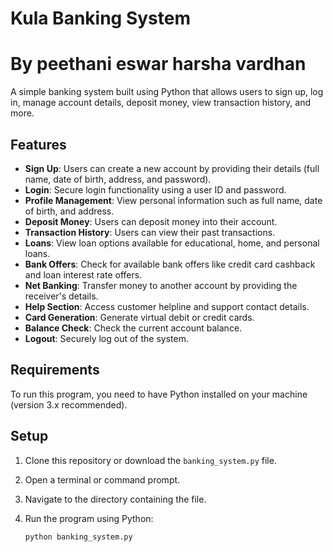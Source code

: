 # Kula Banking System
# By peethani eswar harsha vardhan
A simple banking system built using Python that allows users to sign up, log in, manage account details, deposit money, view transaction history, and more.

## Features

- **Sign Up**: Users can create a new account by providing their details (full name, date of birth, address, and password).
- **Login**: Secure login functionality using a user ID and password.
- **Profile Management**: View personal information such as full name, date of birth, and address.
- **Deposit Money**: Users can deposit money into their account.
- **Transaction History**: Users can view their past transactions.
- **Loans**: View loan options available for educational, home, and personal loans.
- **Bank Offers**: Check for available bank offers like credit card cashback and loan interest rate offers.
- **Net Banking**: Transfer money to another account by providing the receiver's details.
- **Help Section**: Access customer helpline and support contact details.
- **Card Generation**: Generate virtual debit or credit cards.
- **Balance Check**: Check the current account balance.
- **Logout**: Securely log out of the system.

## Requirements

To run this program, you need to have Python installed on your machine (version 3.x recommended).

## Setup

1. Clone this repository or download the `banking_system.py` file.
2. Open a terminal or command prompt.
3. Navigate to the directory containing the file.
4. Run the program using Python:

   ```bash
   python banking_system.py

